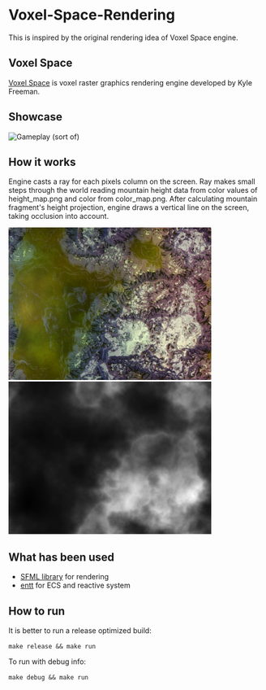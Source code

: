# Voxel-Space-Rendering
This is inspired by the original rendering idea of Voxel Space engine.

## Voxel Space
[Voxel Space](https://wikipedia.org/wiki/Voxel_Space) is voxel raster graphics rendering engine developed by Kyle Freeman.

## Showcase
![Gameplay (sort of)]()

## How it works
Engine casts a ray for each pixels column on the screen. Ray makes small steps through the world reading mountain height data from color values of height_map.png and color from color_map.png. After calculating mountain fragment's height projection, engine draws a vertical line on the screen, taking occlusion into account. 
<p float="left">
  <img src="https://github.com/artegful/Voxel-Space-Rendering/blob/main/assets/color_map.png" width="400" alt="color map">
  <img src="https://github.com/artegful/Voxel-Space-Rendering/blob/main/assets/height_map.png" width="400" alt="height map">
</p>

## What has been used
- [SFML library](https://www.sfml-dev.org) for rendering
- [entt](https://github.com/skypjack/entt) for ECS and reactive system

## How to run
It is better to run a release optimized build:
```
make release && make run
```

To run with debug info:
```
make debug && make run
```
